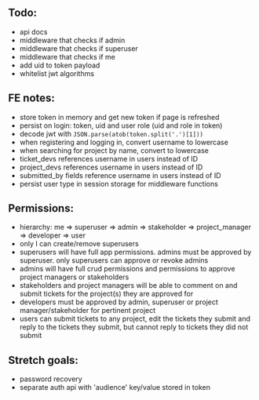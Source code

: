 ## Todo:

-  api docs
-  middleware that checks if admin
-  middleware that checks if superuser
-  middleware that checks if me
-  add uid to token payload
-  whitelist jwt algorithms

## FE notes:

-  store token in memory and get new token if page is refreshed
-  persist on login: token, uid and user role (uid and role in token)
-  decode jwt with `JSON.parse(atob(token.split('.')[1]))`
-  when registering and logging in, convert username to lowercase
-  when searching for project by name, convert to lowercase
-  ticket_devs references username in users instead of ID
-  project_devs references username in users instead of ID
-  submitted_by fields reference username in users instead of ID
-  persist user type in session storage for middleware functions

## Permissions:

-  hierarchy: me => superuser => admin => stakeholder => project_manager => developer => user
-  only I can create/remove superusers
-  superusers will have full app permissions. admins must be approved by superuser. only superusers can approve or revoke admins
-  admins will have full crud permissions and permissions to approve project managers or stakeholders
-  stakeholders and project managers will be able to comment on and submit tickets for the project(s) they are approved for
-  developers must be approved by admin, superuser or project manager/stakeholder for pertinent project
-  users can submit tickets to any project, edit the tickets they submit and reply to the tickets they submit, but cannot reply to tickets they did not submit

## Stretch goals:

-  password recovery
-  separate auth api with 'audience' key/value stored in token
